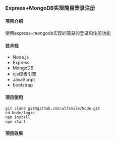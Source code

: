 ### Express+MongoDB实现简易登录注册
#### 项目介绍
使用express+mongodb实现的简易的登录和注册功能
#### 技术栈
+ Node.js
+ Express
+ MongoDB
+ ejs模板引擎
+ JavaScript
+ bootstrap
#### 项目使用
```
git clone git@github.com:wlfsmile/Node.git
cd Node/login
npm install
npm start

```
#### 项目效果


 